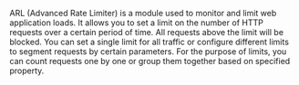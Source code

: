ARL (Advanced Rate Limiter) is a module used to monitor and limit web application loads. It allows you to set a limit on the number of HTTP requests over a certain period of time. All requests above the limit will be blocked. You can set a single limit for all traffic or configure different limits to segment requests by certain parameters. For the purpose of limits, you can count requests one by one or group them together based on specified property.